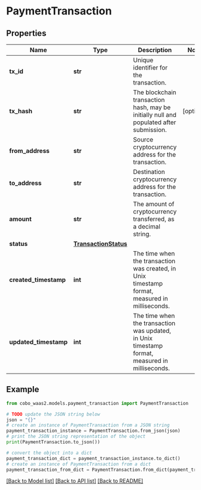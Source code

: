# PaymentTransaction


## Properties

Name | Type | Description | Notes
------------ | ------------- | ------------- | -------------
**tx_id** | **str** | Unique identifier for the transaction. | 
**tx_hash** | **str** | The blockchain transaction hash, may be initially null and populated after submission. | [optional] 
**from_address** | **str** | Source cryptocurrency address for the transaction. | 
**to_address** | **str** | Destination cryptocurrency address for the transaction. | 
**amount** | **str** | The amount of cryptocurrency transferred, as a decimal string. | 
**status** | [**TransactionStatus**](TransactionStatus.md) |  | 
**created_timestamp** | **int** | The time when the transaction was created, in Unix timestamp format, measured in milliseconds. | 
**updated_timestamp** | **int** | The time when the transaction was updated, in Unix timestamp format, measured in milliseconds. | 

## Example

```python
from cobo_waas2.models.payment_transaction import PaymentTransaction

# TODO update the JSON string below
json = "{}"
# create an instance of PaymentTransaction from a JSON string
payment_transaction_instance = PaymentTransaction.from_json(json)
# print the JSON string representation of the object
print(PaymentTransaction.to_json())

# convert the object into a dict
payment_transaction_dict = payment_transaction_instance.to_dict()
# create an instance of PaymentTransaction from a dict
payment_transaction_from_dict = PaymentTransaction.from_dict(payment_transaction_dict)
```
[[Back to Model list]](../README.md#documentation-for-models) [[Back to API list]](../README.md#documentation-for-api-endpoints) [[Back to README]](../README.md)


